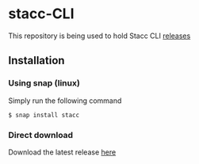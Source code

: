 # stacc-CLI

This repository is being used to hold Stacc CLI [releases](https://github.com/stacc/stacc-CLI/releases)

## Installation

### Using snap (linux)

Simply run the following command

```
$ snap install stacc
```

### Direct download

Download the latest release [here](https://github.com/stacc/stacc-CLI/releases/latest)
